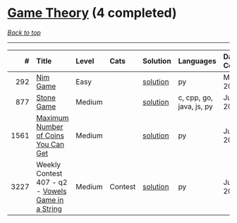 # [Game Theory](<https://leetcode.com/tag/Game-Theory/>) (4 completed)

*[Back to top](<../../README.md>)*

------

|    # | Title                                                                                                        | Level   | Cats    | Solution                                                       | Languages                | Date Complete   |
|-----:|:-------------------------------------------------------------------------------------------------------------|:--------|:--------|:---------------------------------------------------------------|:-------------------------|:----------------|
|  292 | [Nim Game](<https://leetcode.com/problems/nim-game>)                                                         | Easy    |         | [solution](<../_292. Nim Game.md>)                             | py                       | May 23, 2024    |
|  877 | [Stone Game](<https://leetcode.com/problems/stone-game>)                                                     | Medium  |         | [solution](<../_877. Stone Game.md>)                           | c, cpp, go, java, js, py | Jul 11, 2024    |
| 1561 | [Maximum Number of Coins You Can Get](<https://leetcode.com/problems/maximum-number-of-coins-you-can-get>)   | Medium  |         | [solution](<../_1561. Maximum Number of Coins You Can Get.md>) | py                       | Jun 23, 2024    |
| 3227 | Weekly Contest 407 - q2 - [Vowels Game in a String](<https://leetcode.com/problems/vowels-game-in-a-string>) | Medium  | Contest | [solution](<../_3227. Vowels Game in a String.md>)             | py                       | Jul 21, 2024    |